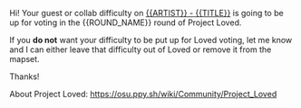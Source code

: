 Hi! Your guest or collab difficulty on [{{ARTIST}} - {{TITLE}}](https://osu.ppy.sh/beatmapsets/{{BEATMAPSET_ID}}) is going to be up for voting in the {{ROUND_NAME}} round of Project Loved.

If you **do not** want your difficulty to be put up for Loved voting, let me know and I can either leave that difficulty out of Loved or remove it from the mapset.

Thanks!

About Project Loved: <https://osu.ppy.sh/wiki/Community/Project_Loved>

